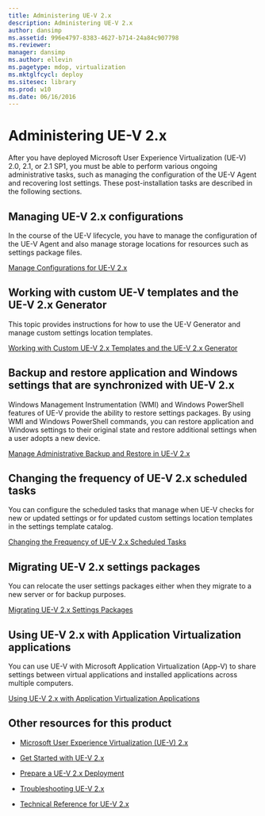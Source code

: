 ```yaml
---
title: Administering UE-V 2.x
description: Administering UE-V 2.x
author: dansimp
ms.assetid: 996e4797-8383-4627-b714-24a84c907798
ms.reviewer: 
manager: dansimp
ms.author: ellevin
ms.pagetype: mdop, virtualization
ms.mktglfcycl: deploy
ms.sitesec: library
ms.prod: w10
ms.date: 06/16/2016
---
```



# Administering UE-V 2.x


After you have deployed Microsoft User Experience Virtualization (UE-V) 2.0, 2.1, or 2.1 SP1, you must be able to perform various ongoing administrative tasks, such as managing the configuration of the UE-V Agent and recovering lost settings. These post-installation tasks are described in the following sections.

## Managing UE-V 2.x configurations


In the course of the UE-V lifecycle, you have to manage the configuration of the UE-V Agent and also manage storage locations for resources such as settings package files.

[Manage Configurations for UE-V 2.x](manage-configurations-for-ue-v-2x-new-uevv2.md)

## Working with custom UE-V templates and the UE-V 2.x Generator


This topic provides instructions for how to use the UE-V Generator and manage custom settings location templates.

[Working with Custom UE-V 2.x Templates and the UE-V 2.x Generator](working-with-custom-ue-v-2x-templates-and-the-ue-v-2x-generator-new-uevv2.md)

## Backup and restore application and Windows settings that are synchronized with UE-V 2.x


Windows Management Instrumentation (WMI) and Windows PowerShell features of UE-V provide the ability to restore settings packages. By using WMI and Windows PowerShell commands, you can restore application and Windows settings to their original state and restore additional settings when a user adopts a new device.

[Manage Administrative Backup and Restore in UE-V 2.x](manage-administrative-backup-and-restore-in-ue-v-2x-new-topic-for-21.md)

## Changing the frequency of UE-V 2.x scheduled tasks


You can configure the scheduled tasks that manage when UE-V checks for new or updated settings or for updated custom settings location templates in the settings template catalog.

[Changing the Frequency of UE-V 2.x Scheduled Tasks](changing-the-frequency-of-ue-v-2x-scheduled-tasks-both-uevv2.md)

## Migrating UE-V 2.x settings packages


You can relocate the user settings packages either when they migrate to a new server or for backup purposes.

[Migrating UE-V 2.x Settings Packages](migrating-ue-v-2x-settings-packages-both-uevv2.md)

## Using UE-V 2.x with Application Virtualization applications


You can use UE-V with Microsoft Application Virtualization (App-V) to share settings between virtual applications and installed applications across multiple computers.

[Using UE-V 2.x with Application Virtualization Applications](using-ue-v-2x-with-application-virtualization-applications-both-uevv2.md)

## Other resources for this product


-   [Microsoft User Experience Virtualization (UE-V) 2.x](index.md)

-   [Get Started with UE-V 2.x](get-started-with-ue-v-2x-new-uevv2.md)

-   [Prepare a UE-V 2.x Deployment](prepare-a-ue-v-2x-deployment-new-uevv2.md)

-   [Troubleshooting UE-V 2.x](troubleshooting-ue-v-2x-both-uevv2.md)

-   [Technical Reference for UE-V 2.x](technical-reference-for-ue-v-2x-both-uevv2.md)






 

 





